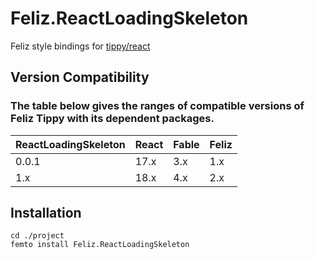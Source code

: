 # Feliz.ReactLoadingSkeleton

Feliz style bindings for [tippy/react](https://www.npmjs.com/package/react-loading-skeleton)

## Version Compatibility

### The table below gives the ranges of compatible versions of Feliz Tippy with its dependent packages.

| ReactLoadingSkeleton  | React | Fable | Feliz |
|-                      |-      |-      |-      |
| 0.0.1                 | 17.x  | 3.x   | 1.x   |
| 1.x                   | 18.x  | 4.x   | 2.x   |

## Installation

```f#
cd ./project
femto install Feliz.ReactLoadingSkeleton
```